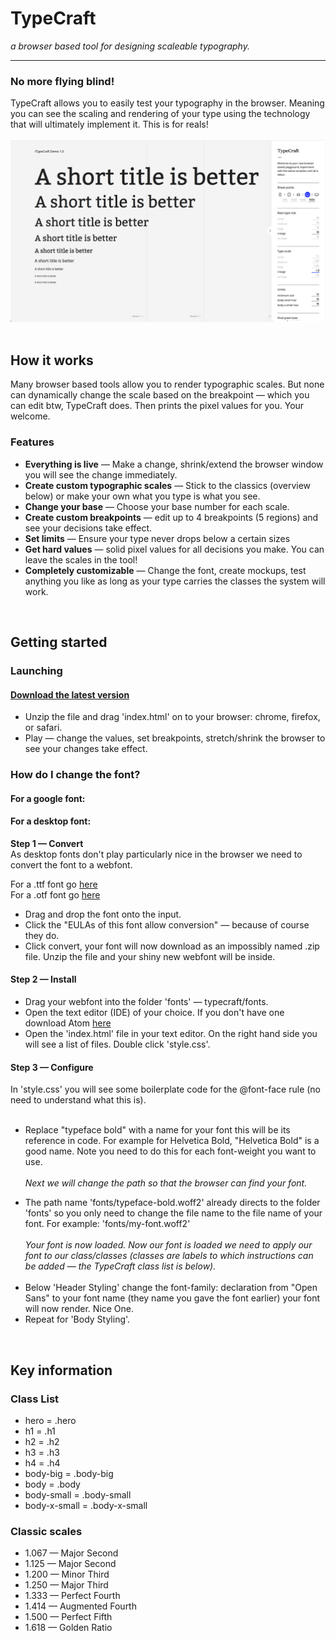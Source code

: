 # TypeCraft
<i>a browser based tool for designing scaleable typography.</i>
<hr>

<h3><strong>No more flying blind!</strong><br></h3>
TypeCraft allows you to easily test your typography in the browser. Meaning you can see the scaling and rendering of your type using the technology that will ultimately implement it. This is for reals!
<br>
<br>
<img src="resources/cp-images/readme.png">
<br>
<br>
<h2><strong>How it works</strong><br></h2>
Many browser based tools allow you to render typographic scales. But none can dynamically change the scale based on the breakpoint &#8212; which you can edit btw, TypeCraft does. Then prints the pixel values for you. Your welcome.
<br>
<h3>Features</h3>
<ul>
<li><strong>Everything is live</strong> &#8212; Make a change, shrink/extend the browser window you will see the change immediately.</li>
<li><strong>Create custom typographic scales</strong> &#8212; Stick to the classics (overview below) or make your own what you type is what you see.</li>
<li><strong>Change your base</strong> &#8212; Choose your base number for each scale.
<li><strong>Create custom breakpoints</strong> &#8212; edit up to 4 breakpoints (5 regions) and see your decisions take effect.</li>
<li><strong>Set limits</strong> &#8212; Ensure your type never drops below a certain sizes</li>
<li><strong>Get hard values</strong> &#8212; solid pixel values for all decisions you make. You can leave the scales in the tool!
<li><strong>Completely customizable</strong> &#8212; Change the font, create mockups, test anything you like as long as your type carries the classes the system will work.</li>
</ul>
<br>
<h2><strong>Getting started</strong><br></h2>

<h3>Launching</h3>

<h4><a href="https://www.dropbox.com/s/kbup5xicdasxkb3/TypeCraft%201.0.zip?dl=0" target="_blank">Download the latest version<a></h4>
<ul>
<li>Unzip the file and drag 'index.html' on to your browser: chrome, firefox, or safari.</li>
<li> Play &#8212; change the values, set breakpoints, stretch/shrink the browser to see your changes take effect. 
</ul>

<h3>How do I change the font?</h3>

<h4>For a google font:</h4>
<h4>For a desktop font:</h4>
<strong>Step 1 &#8212; Convert</strong><br>
As desktop fonts don't play particularly nice in the browser we need to convert the font to a webfont.<br>

For a .ttf font go <a href="https://everythingfonts.com/ttf-to-woff2" target="_blank">here</a><br>
For a .otf font go <a href="https://everythingfonts.com/otf-to-woff2" target="_blank">here</a><br>
<ul>
<li>Drag and drop the font onto the input.</li>
<li>Click the "EULAs of this font allow conversion" &#8212; because of course they do.</li>
<li>Click convert, your font will now download as an impossibly named .zip file. Unzip the file and your shiny new webfont will be inside.</li> 
</ul>
<h4>Step 2 &#8212; Install</h4>
<ul>
<li>Drag your webfont into the folder 'fonts' &#8212; typecraft/fonts.</li>
<li>Open the text editor (IDE) of your choice. If you don't have one download Atom <a href="https://atom.io/" target="_blank">here</a></li>
<li>Open the 'index.html' file in your text editor. On the right hand side you will see a list of files. Double click 'style.css'.</li>
</ul>
<h4>Step 3 &#8212; Configure</h4>
In 'style.css' you will see some boilerplate code for the @font-face rule (no need to understand what this is).<br><br>
<ul>
<li>Replace "typeface bold" with a name for your font this will be its reference in code. For example for Helvetica Bold, "Helvetica Bold" is a good name. Note you need to do this for each font-weight you want to use.</li><br>
<i>Next we will change the path so that the browser can find your font.</i>
</ul>
<ul>
<li>The path name 'fonts/typeface-bold.woff2' already directs to the folder 'fonts' so you only need to change the file name to the file name of your font. For example: 'fonts/my-font.woff2'</li><br>
<i>Your font is now loaded. Now our font is loaded we need to apply our font to our class/classes (classes are labels to which instructions can be added &#8212; the TypeCraft class list is below).</i><br><br>
<li>Below 'Header Styling' change the font-family: declaration from "Open Sans" to your font name (they name you gave the font earlier) your font will now render. Nice One.</li>
<li>Repeat for 'Body Styling'.</li>
</ul>

<br>
<h2><strong>Key information</strong><br></h2>
<h3>Class List</h3>
<ul>
<li>hero = .hero</li>
<li>h1 = .h1</li>
<li>h2 = .h2</li>
<li>h3 = .h3</li>
<li>h4 = .h4</li>
<li>body-big = .body-big</li>
<li>body = .body</li>
<li>body-small = .body-small</li>
<li>body-x-small = .body-x-small</li>
</ul>

<h3>Classic scales</h3>
<ul>
<li>1.067 &#8212; Major Second</li>
<li>1.125 &#8212; Major Second</li>
<li>1.200 &#8212; Minor Third</li>
<li>1.250 &#8212; Major Third</li>
<li>1.333 &#8212; Perfect Fourth</li>
<li>1.414 &#8212; Augmented Fourth</li>
<li>1.500 &#8212; Perfect Fifth</li>
<li>1.618 &#8212; Golden Ratio</li>
</ul>





